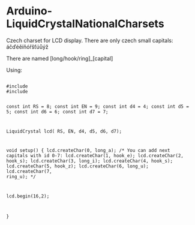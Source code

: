 # Arduino-LiquidCrystalNationalCharsets
Czech charset for LCD display. There are only czech small capitals: áčďéěíňóřšťúůýž

There are named [long/hook/ring]_[capital]

Using:

<code>
#include <LiquidCrystal.h> 
#include <LiquidCrystalNationalCharsets.h>
  
const int RS = 8;
const int EN = 9;
const int d4 = 4;
const int d5 = 5;
const int d6 = 6;
const int d7 = 7;

LiquidCrystal lcd( RS,  EN,  d4,  d5,  d6,  d7);

void setup() {
  lcd.createChar(0, long_a);
  /* 
  You can add next capitals with id 0-7:
  lcd.createChar(1, hook_e);
  lcd.createChar(2, hook_s);
  lcd.createChar(3, long_i);
  lcd.createChar(4, hook_s);
  lcd.createChar(5, hook_z);
  lcd.createChar(6, long_u);
  lcd.createChar(7, ring_u);
  */

  lcd.begin(16,2);

}  
</code>
